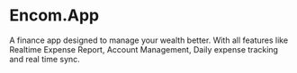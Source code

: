 # Encom.App
A finance app designed to manage your wealth better. With all features like Realtime Expense Report, Account Management, Daily expense tracking and real time sync.
